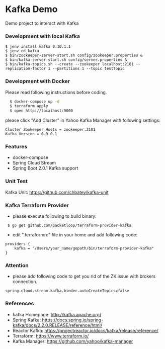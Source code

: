 Kafka Demo
==========
Demo project to interact with Kafka

### Development with local Kafka

```
$ jenv install kafka 0.10.1.1
$ jenv cd kafka
$ bin/zookeeper-server-start.sh config/zookeeper.properties &
$ bin/kafka-server-start.sh config/server.properties &
$ bin/kafka-topics.sh --create --zookeeper localhost:2181 --replication-factor 1 --partitions 1 --topic testTopic
```

### Development with Docker
Please read following instructions before coding.

```bash
  $ docker-compose up -d
  $ terraform apply
  $ open http://localhost:9000
```
please click "Add Cluster" in Yahoo Kafka Manager with following settings:
```
Cluster Zookeeper Hosts = zookeeper:2181
Kafka Version = 0.9.0.1
```

### Features

* docker-compose
* Spring Cloud Stream
* Spring Boot 2.0.1 Kafka support

### Unit Test

Kafka Unit: https://github.com/chbatey/kafka-unit

### Kafka Terraform Provider

* please execute following to build binary:
```
 $ go get github.com/packetloop/terraform-provider-kafka
```
* edit ".terraformrc" file in your home and add following code: 
```hcl
providers {
    kafka = "/Users/your_name/gopath/bin/terraform-provider-kafka"
}
```

### Attention

* please add following code to get you rid of the ZK issue with brokers connection.

```
spring.cloud.stream.kafka.binder.autoCreateTopics=false
```
### References

* kafka Homepage:  http://kafka.apache.org/
* Spring Kafka: https://docs.spring.io/spring-kafka/docs/2.2.0.RELEASE/reference/html/
* Reactor Kafka: https://projectreactor.io/docs/kafka/release/reference/
* Terraform: https://www.terraform.io/
* Kafka Manager: https://github.com/yahoo/kafka-manager